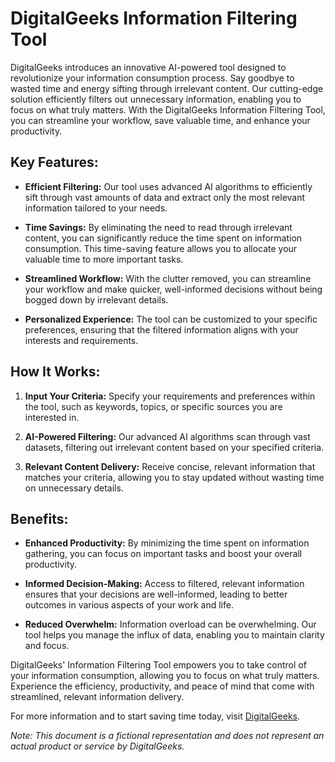 # DigitalGeeks Information Filtering Tool

DigitalGeeks introduces an innovative AI-powered tool designed to revolutionize your information consumption process. Say goodbye to wasted time and energy sifting through irrelevant content. Our cutting-edge solution efficiently filters out unnecessary information, enabling you to focus on what truly matters. With the DigitalGeeks Information Filtering Tool, you can streamline your workflow, save valuable time, and enhance your productivity.

## Key Features:

- **Efficient Filtering:** Our tool uses advanced AI algorithms to efficiently sift through vast amounts of data and extract only the most relevant information tailored to your needs.

- **Time Savings:** By eliminating the need to read through irrelevant content, you can significantly reduce the time spent on information consumption. This time-saving feature allows you to allocate your valuable time to more important tasks.

- **Streamlined Workflow:** With the clutter removed, you can streamline your workflow and make quicker, well-informed decisions without being bogged down by irrelevant details.

- **Personalized Experience:** The tool can be customized to your specific preferences, ensuring that the filtered information aligns with your interests and requirements.

## How It Works:

1. **Input Your Criteria:** Specify your requirements and preferences within the tool, such as keywords, topics, or specific sources you are interested in.

2. **AI-Powered Filtering:** Our advanced AI algorithms scan through vast datasets, filtering out irrelevant content based on your specified criteria.

3. **Relevant Content Delivery:** Receive concise, relevant information that matches your criteria, allowing you to stay updated without wasting time on unnecessary details.

## Benefits:

- **Enhanced Productivity:** By minimizing the time spent on information gathering, you can focus on important tasks and boost your overall productivity.

- **Informed Decision-Making:** Access to filtered, relevant information ensures that your decisions are well-informed, leading to better outcomes in various aspects of your work and life.

- **Reduced Overwhelm:** Information overload can be overwhelming. Our tool helps you manage the influx of data, enabling you to maintain clarity and focus.

DigitalGeeks' Information Filtering Tool empowers you to take control of your information consumption, allowing you to focus on what truly matters. Experience the efficiency, productivity, and peace of mind that come with streamlined, relevant information delivery.

For more information and to start saving time today, visit [DigitalGeeks](https://www.digitalgeeks.com/infofilter).

*Note: This document is a fictional representation and does not represent an actual product or service by DigitalGeeks.*
